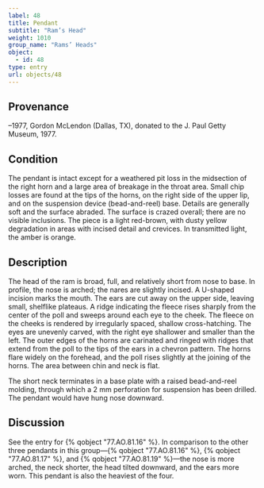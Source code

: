 ```yaml
---
label: 48
title: Pendant
subtitle: "Ram’s Head"
weight: 1010
group_name: "Rams’ Heads"
object:
  - id: 48
type: entry
url: objects/48
---
```


## Provenance

–1977, Gordon McLendon (Dallas, TX), donated to the J. Paul Getty Museum, 1977.

## Condition

The pendant is intact except for a weathered pit loss in the midsection of the right horn and a large area of breakage in the throat area. Small chip losses are found at the tips of the horns, on the right side of the upper lip, and on the suspension device (bead-and-reel) base. Details are generally soft and the surface abraded. The surface is crazed overall; there are no visible inclusions. The piece is a light red-brown, with dusty yellow degradation in areas with incised detail and crevices. In transmitted light, the amber is orange.

## Description

The head of the ram is broad, full, and relatively short from nose to base. In profile, the nose is arched; the nares are slightly incised. A U-shaped incision marks the mouth. The ears are cut away on the upper side, leaving small, shelflike plateaus. A ridge indicating the fleece rises sharply from the center of the poll and sweeps around each eye to the cheek. The fleece on the cheeks is rendered by irregularly spaced, shallow cross-hatching. The eyes are unevenly carved, with the right eye shallower and smaller than the left. The outer edges of the horns are carinated and ringed with ridges that extend from the poll to the tips of the ears in a chevron pattern. The horns flare widely on the forehead, and the poll rises slightly at the joining of the horns. The area between chin and neck is flat.

The short neck terminates in a base plate with a raised bead-and-reel molding, through which a 2 mm perforation for suspension has been drilled. The pendant would have hung nose downward.

## Discussion

See the entry for {% qobject "77.AO.81.16" %}. In comparison to the other three pendants in this group—{% qobject "77.AO.81.16" %}, {% qobject "77.AO.81.17" %}, and {% qobject "77.AO.81.19" %}—the nose is more arched, the neck shorter, the head tilted downward, and the ears more worn. This pendant is also the heaviest of the four.
